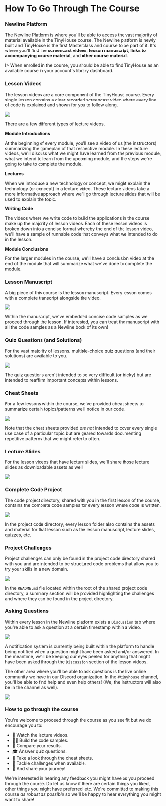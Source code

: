 # How To Go Through The Course

### Newline Platform

The Newline Platform is where you'll be able to access the vast majority of material available in the TinyHouse course. The Newline platform is newly built and TinyHouse is the first Masterclass and course to be part of it. It's where you'll find the **screencast videos**, **lesson manuscript**, **links to accompanying course material**, and **other course material**.

I> When enrolled in the course, you should be able to find TinyHouse as an available course in your account's library dashboard.

### Lesson Videos

The lesson videos are a core component of the TinyHouse course. Every single lesson contains a clear recorded screencast video where every line of code is explained and shown for you to follow along.

![](./public/assets/lesson-video.png)

There are a few different types of lecture videos.

**Module Introductions**

At the beginning of every module, you'll see a video of us (the instructors) summarizing the gameplan of that respective module. In these lecture videos, we'll discuss what we might have learned from the previous module, what we intend to learn from the upcoming module, and the steps we're going to take to complete the module.

**Lectures**

When we introduce a new technology or concept, we might explain the technology (or concept) in a lecture video. These lecture videos take a more informative approach where we'll go through lecture slides that will be used to explain the topic.

**Writing Code**

The videos where we write code to build the applications in the course make up the majority of lesson videos. Each of these lesson videos is broken down into a concise format whereby the end of the lesson video, we'll have a sample of runnable code that conveys what we intended to do in the lesson.

**Module Conclusions**

For the larger modules in the course, we'll have a conclusion video at the end of the module that will summarize what we've done to complete the module.

### Lesson Manuscript

A big piece of this course is the lesson manuscript. Every lesson comes with a complete transcript alongside the video.

![](./public/assets/lesson-manuscript.png)

Within the manuscript, we've embedded concise code samples as we proceed through the lesson. If interested, you can treat the manuscript with all the code samples as a Newline book of its own!

### Quiz Questions (and Solutions)

For the vast majority of lessons, multiple-choice quiz questions (and their solutions) are available to you.

![](./public/assets/lesson-quizzes.png)

The quiz questions aren't intended to be very difficult (or tricky) but are intended to reaffirm important concepts within lessons.

### Cheat Sheets

For a few lessons within the course, we've provided cheat sheets to summarize certain topics/patterns we'll notice in our code.

![](./public/assets/lesson-cheatsheets.png)

Note that the cheat sheets provided _are not_ intended to cover every single use case of a particular topic but are geared towards documenting repetitive patterns that we might refer to often.

### Lecture Slides

For the lesson videos that have lecture slides, we'll share those lecture slides as downloadable assets as well.

![](./public/assets/lesson-lecture-slides.png)

### Complete Code Project

The code project directory, shared with you in the first lesson of the course, contains the complete code samples for every lesson where code is written.

![](./public/assets/lesson-project-code.png)

In the project code directory, every lesson folder also contains the assets and material for that lesson such as the lesson manuscript, lecture slides, quizzes, etc.

### Project Challenges

Project challenges can only be found in the project code directory shared with you and are intended to be structured code problems that allow you to try your skills in a new domain.

![](./public/assets/lesson-project-challenge.png)

In the `README.md` file located within the root of the shared project code directory, a summary section will be provided highlighting the challenges and where they can be found in the project directory.

### Asking Questions

Within every lesson in the Newline platform exists a `Discussion` tab where you're able to ask a question at a certain timestamp within a video.

![](./public/assets/lesson-discussion-tab.png)

A notification system is currently being built within the platform to handle being notified when a question might have been asked and/or answered. In the meantime, we'll be keeping our eyes peeled for anything that might have been asked through the `Discussion` section of the lesson videos.

The other area where you'll be able to ask questions is the live online community we have in our Discord organization. In the `#tinyhouse` channel, you'll be able to find help and even help others! (We, the instructors will also be in the channel as well).

![](./public/assets/lesson-discord.png)

### How to go through the course

You're welcome to proceed through the course as you see fit but we do encourage you to:

- 🍿 Watch the lecture videos.
- 👩‍💻 Build the code samples.
- 📝 Compare your results.
- 🎓 Answer quiz questions.
- 👀 Take a look through the cheat sheets.
- 🏃‍ Tackle challenges when available.
- 🎉 And share your journey!

We're interested in hearing any feedback you might have as you proceed through the course. Do let us know if there are certain things you liked, other things you might have preferred, etc. We're committed to making this course _as robust as possible_ so we'll be happy to hear everything you might want to share!
